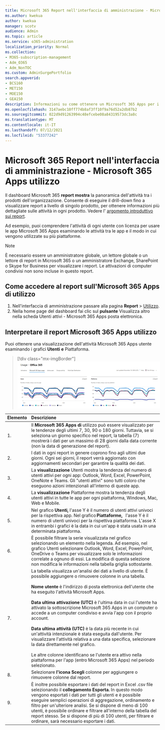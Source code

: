 ```yaml
---
title: Microsoft 365 Report nell'interfaccia di amministrazione - Microsoft 365 Apps utilizzo
ms.author: kwekua
author: kwekua
manager: scotv
audience: Admin
ms.topic: article
ms.service: o365-administration
localization_priority: Normal
ms.collection:
- M365-subscription-management
- Adm_O365
- Adm_NonTOC
ms.custom: AdminSurgePortfolio
search.appverid:
- BCS160
- MET150
- MOE150
- GEA150
description: Informazioni su come ottenere un Microsoft 365 Apps per i report di utilizzo usando il dashboard dei Microsoft 365 report nella interfaccia di amministrazione di Microsoft 365.
ms.openlocfilehash: 3147aebc10ff774b8af3ff10f9a76d52a2db87b2
ms.sourcegitcommit: 022d9d91263994c48efcebe08a84319573dc3a8c
ms.translationtype: MT
ms.contentlocale: it-IT
ms.lasthandoff: 07/12/2021
ms.locfileid: "53377242"
---
```

# <a name="microsoft-365-reports-in-the-admin-center---microsoft-365-apps-usage"></a>Microsoft 365 Report nell'interfaccia di amministrazione - Microsoft 365 Apps utilizzo

Il dashboard Microsoft 365 **report mostra** la panoramica dell'attività tra i prodotti dell'organizzazione. Consente di eseguire il drill-down fino a visualizzare report a livello di singolo prodotto, per ottenere informazioni più dettagliate sulle attività in ogni prodotto. Vedere l' [argomento introduttivo sui report](activity-reports.md).

 Ad esempio, puoi comprendere l'attività di ogni utente con licenza per usare le app Microsoft 365 Apps esaminando le attività tra le app e il modo in cui vengono utilizzate su più piattaforme.


 > [!NOTE]
 > È necessario essere un amministratore globale, un lettore globale o un lettore di report in Microsoft 365 o un amministratore Exchange, SharePoint o Skype for Business per visualizzare i report. Le attivazioni di computer condivisi non sono incluse in questo report.

## <a name="how-to-get-to-the-microsoft-365-apps-usage-report"></a>Come accedere al report sull'Microsoft 365 Apps di utilizzo

1. Nell'interfaccia di amministrazione passare alla pagina **Report** \> <a href="https://go.microsoft.com/fwlink/p/?linkid=2074756" target="_blank">Utilizzo</a>. 
2. Nella home page del dashboard fai clic sul **pulsante** Visualizza altro nella scheda Utenti attivi - Microsoft 365 Apps posta elettronica.

## <a name="interpret-the-microsoft-365-apps-usage-report"></a>Interpretare il report Microsoft 365 Apps utilizzo

Puoi ottenere una visualizzazione dell'attività Microsoft 365 Apps utente esaminando i grafici **Utenti** **e** Piattaforma.

> [!div class="mx-imgBorder"]
> ![Microsoft 365 Apps utilizzo](../../media/0bcf67e6-a6e4-4109-a215-369f9f20ad84.png)

|Elemento|Descrizione|
 |:-----|:-----|
 |1. <br/> |Il **Microsoft 365 Apps di** utilizzo può essere visualizzato per le tendenze degli ultimi 7, 30, 90 o 180 giorni. Tuttavia, se si seleziona un giorno specifico nel report, la tabella (7) mostrerà i dati per un massimo di 28 giorni dalla data corrente (non la data di generazione del report). <br/> |
 |2. <br/> |I dati in ogni report in genere coprono fino agli ultimi due giorni. Ogni sei giorni, il report verrà aggiornato con aggiornamenti secondari per garantire la qualità dei dati. <br/> |
 |3. <br/> |La **visualizzazione** Utenti mostra la tendenza del numero di utenti attivi per ogni app: Outlook, Word, Excel, PowerPoint, OneNote e Teams. Gli "utenti attivi" sono tutti coloro che eseguono azioni intenzionali all'interno di queste app. <br/> |
 |4. <br/> |La **visualizzazione** Piattaforme mostra la tendenza degli utenti attivi in tutte le app per ogni piattaforma, Windows, Mac, Web e Mobile. <br/> |
 |5.<br/>|Nel grafico **Utenti,** l'asse Y è il numero di utenti attivi univoci per la rispettiva app. Nel grafico **Piattaforme,**   l'asse Y è il numero di utenti univoci per la rispettiva piattaforma. L'asse X in entrambi i grafici è la data in cui un'app è stata usata in una determinata piattaforma.<br/>|
 6.<br/>|È possibile filtrare la serie visualizzata nel grafico selezionando un elemento nella legenda. Ad esempio,  nel grafico Utenti selezionare Outlook, Word, Excel, PowerPoint, OneDrive o Teams per visualizzare solo le informazioni correlate a ognuno di essi. La modifica di questa selezione non modifica le informazioni nella tabella griglia sottostante.|
 |7.<br/>|La tabella visualizza un'analisi dei dati a livello di utente. È possibile aggiungere o rimuovere colonne in una tabella.  <br/><br/>**Nome utente** è l'indirizzo di posta elettronica dell'utente che ha eseguito l'attività Microsoft Apps.<br><br/>**Data ultima attivazione (UTC)** è l'ultima data in cui l'utente ha attivato la sottoscrizione Microsoft 365 Apps in un computer o accede a un computer condiviso e avvia l'app con il proprio account. <br/><br/>**Data ultima attività (UTC)** è la data più recente in cui un'attività intenzionale è stata eseguita dall'utente. Per visualizzare l'attività relativa a una data specifica, selezionare la data direttamente nel grafico.<br/><br/>Le altre colonne identificano se l'utente era attivo nella piattaforma per l'app (entro Microsoft 365 Apps) nel periodo selezionato. |
 |8.<br/>|Selezionare **l'icona Scegli** colonne per aggiungere o rimuovere colonne dal report.|
 |9.<br/>|È inoltre possibile esportare i dati del report in Excel .csv file selezionando il **collegamento Esporta.** In questo modo vengono esportati i dati per tutti gli utenti e è possibile eseguire semplici operazioni di aggregazione, ordinamento e filtro per un'ulteriore analisi. Se si dispone di meno di 100 utenti, è possibile ordinare e filtrare all'interno della tabella del report stesso. Se si dispone di più di 100 utenti, per filtrare e ordinare, sarà necessario esportare i dati.|

